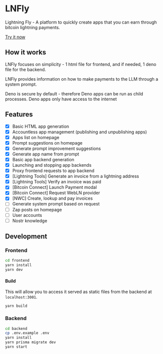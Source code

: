 # LNFly

Lightning Fly - A platform to quickly create apps that you can earn through bitcoin lightning payments.

[Try it now](https://lnfly.fly.dev/)

## How it works

LNFly focuses on simplicity - 1 html file for frontend, and if needed, 1 deno file for the backend.

LNFly provides information on how to make payments to the LLM through a system prompt.

Deno is secure by default - therefore Deno apps can be run as child processes. Deno apps only have access to the internet

## Features

- [x] Basic HTML app generation
- [x] Accountless app management (publishing and unpublishing apps)
- [x] Apps list on homepage
- [x] Prompt suggestions on homepage
- [x] Generate prompt improvement suggestions
- [x] Generate app name from prompt
- [x] Basic app backend generation
- [x] Launching and stopping app backends
- [x] Proxy frontend requests to app backend
- [x] [Lightning Tools] Generate an invoice from a lightning address
- [x] [Lightning Tools] Verify an invoice was paid
- [x] [Bitcoin Connect] Launch Payment modal
- [x] [Bitcoin Connect] Request WebLN provider
- [x] [NWC] Create, lookup and pay invoices
- [ ] Generate system prompt based on request
- [ ] Zap posts on homepage
- [ ] User accounts
- [ ] Nostr knowledge

## Development

### Frontend

```bash
cd frontend
yarn install
yarn dev
```

#### Build

This will allow you to access it served as static files from the backend at `localhost:3001`.

`yarn build`

### Backend

```bash
cd backend
cp .env.example .env
yarn install
yarn prisma migrate dev
yarn start
```
